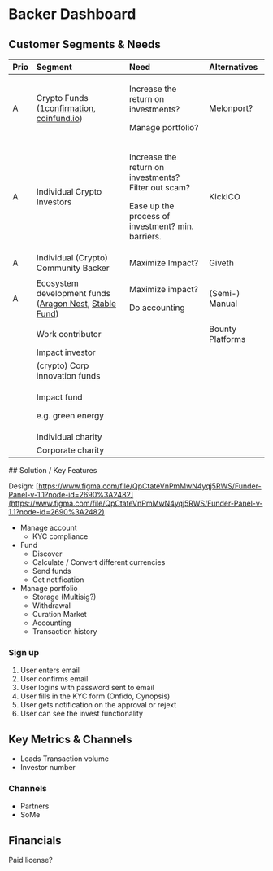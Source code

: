 # Backer Dashboard

## Customer Segments & Needs

<table>
  <thead>
    <tr>
      <th style="text-align:left">Prio</th>
      <th style="text-align:left">Segment</th>
      <th style="text-align:left">Need</th>
      <th style="text-align:left">Alternatives</th>
    </tr>
  </thead>
  <tbody>
    <tr>
      <td style="text-align:left">A</td>
      <td style="text-align:left">Crypto Funds (<a href="https://www.1confirmation.com/">1confirmation</a>,
        <a
        href="https://coinfund.io">coinfund.io</a>)</td>
      <td style="text-align:left">
        <p>Increase the return on investments?</p>
        <p>Manage portfolio?</p>
      </td>
      <td style="text-align:left">Melonport?</td>
    </tr>
    <tr>
      <td style="text-align:left">A</td>
      <td style="text-align:left">Individual Crypto Investors</td>
      <td style="text-align:left">
        <p>Increase the return on investments?
          <br />Filter out scam?</p>
        <p>Ease up the process of investment? min. barriers.</p>
      </td>
      <td style="text-align:left">KickICO</td>
    </tr>
    <tr>
      <td style="text-align:left">A</td>
      <td style="text-align:left">Individual (Crypto) Community Backer</td>
      <td style="text-align:left">Maximize Impact?</td>
      <td style="text-align:left">Giveth</td>
    </tr>
    <tr>
      <td style="text-align:left">A</td>
      <td style="text-align:left">Ecosystem development funds (<a href="https://github.com/aragon/nest">Aragon Nest</a>,
        <a
        href="https://stable.fund/">Stable Fund</a>)</td>
      <td style="text-align:left">
        <p>Maximize impact?</p>
        <p>Do accounting</p>
      </td>
      <td style="text-align:left">(Semi-) Manual</td>
    </tr>
    <tr>
      <td style="text-align:left"></td>
      <td style="text-align:left">Work contributor</td>
      <td style="text-align:left"></td>
      <td style="text-align:left">Bounty Platforms</td>
    </tr>
    <tr>
      <td style="text-align:left"></td>
      <td style="text-align:left">Impact investor</td>
      <td style="text-align:left">
        <p></p>
        <p></p>
        <p></p>
      </td>
      <td style="text-align:left"></td>
    </tr>
    <tr>
      <td style="text-align:left"></td>
      <td style="text-align:left">(crypto) Corp innovation funds</td>
      <td style="text-align:left"></td>
      <td style="text-align:left"></td>
    </tr>
    <tr>
      <td style="text-align:left"></td>
      <td style="text-align:left">
        <p>Impact fund</p>
        <p>e.g. green energy</p>
      </td>
      <td style="text-align:left"></td>
      <td style="text-align:left"></td>
    </tr>
    <tr>
      <td style="text-align:left"></td>
      <td style="text-align:left">Individual charity</td>
      <td style="text-align:left"></td>
      <td style="text-align:left"></td>
    </tr>
    <tr>
      <td style="text-align:left"></td>
      <td style="text-align:left">Corporate charity</td>
      <td style="text-align:left"></td>
      <td style="text-align:left"></td>
    </tr>
  </tbody>
</table>## Solution / Key Features

Design: [https://www.figma.com/file/QpCtateVnPmMwN4yqj5RWS/Funder-Panel-v-1.1?node-id=2690%3A2482](https://www.figma.com/file/QpCtateVnPmMwN4yqj5RWS/Funder-Panel-v-1.1?node-id=2690%3A2482)

* Manage account
  * KYC compliance
* Fund
  * Discover
  * Calculate / Convert different currencies
  * Send funds
  * Get notification
* Manage portfolio
  * Storage \(Multisig?\)
  * Withdrawal
  * Curation Market
  * Accounting
  * Transaction history

### Sign up

1. User enters email
2. User confirms email
3. User logins with password sent to email
4. User fills in the KYC form \(Onfido, Cynopsis\)
5. User gets notification on the approval or rejext
6. User can see the invest functionality

## Key Metrics & Channels

* Leads Transaction volume
* Investor number

### Channels

* Partners
* SoMe 

## Financials

Paid license?

